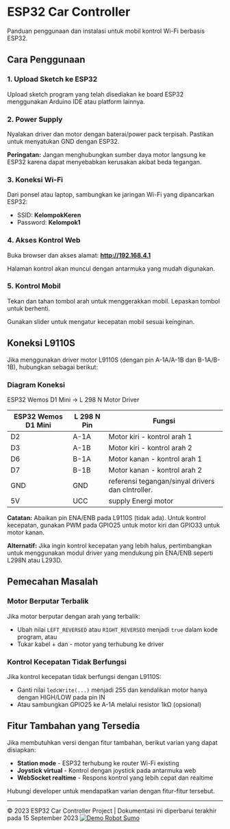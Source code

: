 # ESP32 Car Controller

Panduan penggunaan dan instalasi untuk mobil kontrol Wi-Fi berbasis ESP32.

## Cara Penggunaan

### 1. Upload Sketch ke ESP32

Upload sketch program yang telah disediakan ke board ESP32 menggunakan Arduino IDE atau platform lainnya.

### 2. Power Supply

Nyalakan driver dan motor dengan baterai/power pack terpisah. Pastikan untuk menyatukan GND dengan ESP32.

**Peringatan:** Jangan menghubungkan sumber daya motor langsung ke ESP32 karena dapat menyebabkan kerusakan akibat beda tegangan.

### 3. Koneksi Wi-Fi

Dari ponsel atau laptop, sambungkan ke jaringan Wi-Fi yang dipancarkan ESP32:

- SSID: **KelompokKeren**
- Password: **Kelompok1**

### 4. Akses Kontrol Web

Buka browser dan akses alamat: **http://192.168.4.1**

Halaman kontrol akan muncul dengan antarmuka yang mudah digunakan.

### 5. Kontrol Mobil

Tekan dan tahan tombol arah untuk menggerakkan mobil. Lepaskan tombol untuk berhenti.

Gunakan slider untuk mengatur kecepatan mobil sesuai keinginan.

## Koneksi L9110S

Jika menggunakan driver motor L9110S (dengan pin A-1A/A-1B dan B-1A/B-1B), hubungkan sebagai berikut:

### Diagram Koneksi
ESP32 Wemos D1 Mini → L 298 N Motor Driver

| ESP32 Wemos D1 Mini |  L 298 N Pin |                       Fungsi                     |
|---------------------|--------------|--------------------------------------------------|
| D2                  | A-1A         | Motor kiri - kontrol arah 1                      |
| D3                  | A-1B         | Motor kiri - kontrol arah 2                      |
| D6                  | B-1A         | Motor kanan - kontrol arah 1                     |
| D7                  | B-1B         | Motor kanan - kontrol arah 2                     |
| GND                 | GND          | referensi tegangan/sinyal drivers dan clntroller.|
| 5V                  | UCC         |  supply Energi motor                              |


**Catatan:** Abaikan pin ENA/ENB pada L9110S (tidak ada). Untuk kontrol kecepatan, gunakan PWM pada GPIO25 untuk motor kiri dan GPIO33 untuk motor kanan.

**Alternatif:** Jika ingin kontrol kecepatan yang lebih halus, pertimbangkan untuk menggunakan modul driver yang mendukung pin ENA/ENB seperti L298N atau L293D.

## Pemecahan Masalah

### Motor Berputar Terbalik

Jika motor berputar dengan arah yang terbalik:

- Ubah nilai `LEFT_REVERSED` atau `RIGHT_REVERSED` menjadi `true` dalam kode program, atau
- Tukar kabel + dan - motor yang terhubung ke driver

### Kontrol Kecepatan Tidak Berfungsi

Jika kontrol kecepatan tidak berfungsi dengan L9110S:

- Ganti nilai `ledcWrite(...)` menjadi 255 dan kendalikan motor hanya dengan HIGH/LOW pada pin IN
- Atau sambungkan GPIO25 ke A-1A melalui resistor 1kΩ (opsional)

## Fitur Tambahan yang Tersedia

Jika membutuhkan versi dengan fitur tambahan, berikut varian yang dapat disiapkan:

- **Station mode** - ESP32 terhubung ke router Wi-Fi existing
- **Joystick virtual** - Kontrol dengan joystick pada antarmuka web
- **WebSocket realtime** - Respons kontrol yang lebih cepat dan realtime

Hubungi developer untuk mendapatkan varian dengan fitur-fitur tersebut.

---

© 2023 ESP32 Car Controller Project | Dokumentasi ini diperbarui terakhir pada 15 September 2023
[![Demo Robot Sumo](https://img.youtube.com/vi/H3NRTBzPfW8/0.jpg)](https://youtu.be/H3NRTBzPfW8)

